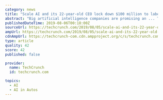 ```yaml
---
category: news
title: "Scale AI and its 22-year-old CEO lock down $100 million to label Silicon Valley’s data"
abstract: "Big artificial intelligence companies are promising an ... The startup’s customers include Waymo, OpenAI, Airbnb and Lyft. For a customer working with autonomous driving data, Scale’s services ..."
publishedDateTime: 2019-08-06T00:18:00Z
sourceUrl: https://techcrunch.com/2019/08/05/scale-ai-and-its-22-year-old-ceo-lock-down-100-million-to-help-label-silicon-valleys-data/
ampUrl: https://techcrunch.com/2019/08/05/scale-ai-and-its-22-year-old-ceo-lock-down-100-million-to-help-label-silicon-valleys-data/amp/
cdnAmpUrl: https://techcrunch-com.cdn.ampproject.org/c/s/techcrunch.com/2019/08/05/scale-ai-and-its-22-year-old-ceo-lock-down-100-million-to-help-label-silicon-valleys-data/amp/
type: article
quality: 42
score: 42
published: false

provider:
  name: TechCrunch
  id: techcrunch.com

topics:
  - AI
  - AI in Autos
---
```

